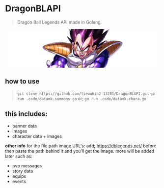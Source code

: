 # DragonBLAPI
> Dragon Ball Legends API made in Golang.

![BChaCut_0607_Vegeta_607](.assets/BChaCut_0607_Vegeta_607.webp)

## how to use
> `git clone https://github.com/tiewuhih2-13281/DragonBLAPI.git`
> `go run .code/datamk.summons.go` or; `go run .code/datamk.chara.go`

## this includes:
- banner data
- images
- character data + images

**other info**
for the file path image URL's: add; https://dblegends.net/ before then paste the path behind it and you'll get the image.
more will be added later such as:
- pvp messages
- story data
- equips
- events